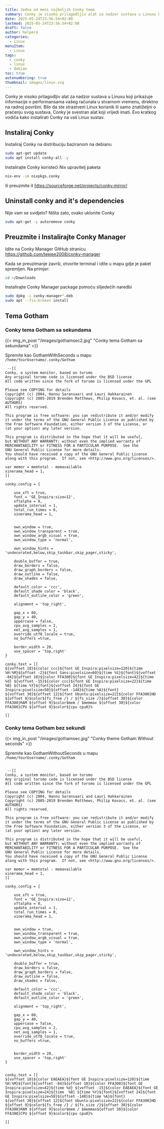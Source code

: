 ```yaml
---
title: Jedna od meni najboljih Conky tema
summary: Conky je visoko prilagodljiv alat za nadzor sustava u Linuxu koji prikazuje informacije o performansama vašeg računala u stvarnom vremenu, direktno na radnoj površini
date: 2025-05-24T23:56:54+02:00
lastmod: 2025-05-24T23:56:54+02:00
draft: false
author: helper4
categories: 
  - Linux
menuItem:
  - Linux
tags:
  - conky
  - linux
  - debian
toc: true
autonumbering: true 
thumbnail: images/linux.svg
---
```


Conky je visoko prilagodljiv alat za nadzor sustava u Linuxu koji prikazuje informacije o performansama vašeg računala u stvarnom vremenu, direktno na radnoj površini. Bilo da ste strastveni Linux korisnik ili samo znatiželjni o praćenju svog sustava, Conky je svestran alat koji vrijedi imati. Evo kratkog vodiča kako instalirati Conky na vaš Linux sustav.

## Instaliraj Conky

Instaliraj Conky na distribuciju baziranom na debianu

```bash
sudo apt-get update
sudo apt install conky-all -y
```
Instalirajte Conky koristeći Nix upravitelj paketa

```bash
nix-env -iA nixpkgs.conky
```
ili preuzmite it https://sourceforge.net/projects/conky.mirror/

## Uninstall conky and it's dependencies

Nije vam se svidjelo? Ništa zato, ovako uklonite Conky

```bash
sudo apt-get -y autoremove conky
```

## Preuzmite i Instalirajte Conky Manager

Idite na Conky Manager GitHub stranicu https://github.com/teejee2008/conky-manager

Kada se preuzimanje završi, otvorite terminal i idite u mapu gdje je paket spremljen. Na primjer:

```bash
cd ~/Downloads
```

Instalirajte Conky Manager package pomoću slijedećih naredbi

```bash
sudo dpkg -i conky-manager*.deb
sudo apt --fix-broken install
```

## Tema Gotham
### Conky tema Gotham sa sekundama

{{< img_in_post "/images/gothamsec2.jpg" "Conky tema Gotham sa sekundama" >}}

Spremite kao GothamWithSeconds u mapu `/home/YourUsername/.conky/Gotham`

```text
 --[[
Conky, a system monitor, based on torsmo
Any original torsmo code is licensed under the BSD license
All code written since the fork of torsmo is licensed under the GPL

Please see COPYING for details
Copyright (c) 2004, Hannu Saransaari and Lauri Hakkarainen
Copyright (c) 2005-2019 Brenden Matthews, Philip Kovacs, et. al. (see AUTHORS)
All rights reserved.

This program is free software: you can redistribute it and/or modify
it under the terms of the GNU General Public License as published by
the Free Software Foundation, either version 3 of the License, or
(at your option) any later version.

This program is distributed in the hope that it will be useful,
but WITHOUT ANY WARRANTY; without even the implied warranty of
MERCHANTABILITY or FITNESS FOR A PARTICULAR PURPOSE.  See the
GNU General Public License for more details.
You should have received a copy of the GNU General Public License
along with this program.  If not, see <http://www.gnu.org/licenses/>.

var memor = memtotal - memavailable
xinerama_head = 1,
]]

conky.config = {
   
	use_xft = true,
	font = 'GE_Inspira:size=12',
	xftalpha = 0,
    update_interval = 1,
	total_run_times = 0,
	xinerama_head = 1,
	
	
	own_window = true,
 	own_window_transparent = true,
    own_window_argb_visual = true,
    own_window_type = 'normal',
    
	own_window_hints = 'undecorated,below,skip_taskbar,skip_pager,sticky',
	
 	double_buffer = true,   
    draw_borders = false,
    draw_graph_borders = false,
    draw_outline = false,
    draw_shades = false,
    
    default_color = 'ccc',
    default_shade_color = 'black',
    default_outline_color = 'green',
    
    alignment = 'top_right',
    
    gap_x = 60,
    gap_y = 40,
	uppercase = false,
	cpu_avg_samples = 2,
	net_avg_samples = 1,
	override_utf8_locale = true, 
	no_buffers =true,
	
    border_width = 20,
	use_spacer = 'top,right' 
}

conky.text = [[
${voffset 10}${color ccc}${font GE Inspira:pixelsize=120}${time %H:%M}${offset -2}${font Sans:pixelsize=60}${time %S}${font}${voffset -84}${offset 10}${color FFA300}${font GE Inspira:pixelsize=42}${time %d} ${voffset -15}${color ccc}${font GE Inspira:pixelsize=22}${time  %B} ${time %Y}${font}${voffset 24}${font GE Inspira:pixelsize=50}${offset -148}${time %A}${font}
${voffset 30}${offset 12}${font Ubuntu:pixelsize=22}${color FFA300}HD ${offset 9}$color${fs_free /} / ${fs_size /}${offset 30}${color FFA300}RAM ${offset 9}$color$mem / $memmax ${offset 30}${color FFA300}CPU ${offset 9}$color${cpu cpu0}% 

]]

```

### Conky tema Gotham bez sekundi
 
{{< img_in_post "/images/gothamsec.jpg" "Conky theme Gotham Without seconds" >}}

Spremite kao GothamWithoutSeconds u mapu ```/home/YourUsername/.conky/Gotham```

```text

 --[[
Conky, a system monitor, based on torsmo
Any original torsmo code is licensed under the BSD license
All code written since the fork of torsmo is licensed under the GPL

Please see COPYING for details
Copyright (c) 2004, Hannu Saransaari and Lauri Hakkarainen
Copyright (c) 2005-2019 Brenden Matthews, Philip Kovacs, et. al. (see AUTHORS)
All rights reserved.

This program is free software: you can redistribute it and/or modify
it under the terms of the GNU General Public License as published by
the Free Software Foundation, either version 3 of the License, or
(at your option) any later version.

This program is distributed in the hope that it will be useful,
but WITHOUT ANY WARRANTY; without even the implied warranty of
MERCHANTABILITY or FITNESS FOR A PARTICULAR PURPOSE.  See the
GNU General Public License for more details.
You should have received a copy of the GNU General Public License
along with this program.  If not, see <http://www.gnu.org/licenses/>.

var memor = memtotal - memavailable
xinerama_head = 1,
]]

conky.config = {
   
	use_xft = true,
	font = 'GE_Inspira:size=12',
	xftalpha = 0,
    update_interval = 1,
	total_run_times = 0,
	xinerama_head = 1,
	
	
	own_window = true,
 	own_window_transparent = true,
    own_window_argb_visual = true,
    own_window_type = 'normal',
    
	own_window_hints = 'undecorated,below,skip_taskbar,skip_pager,sticky',
	
 	double_buffer = true,   
    draw_borders = false,
    draw_graph_borders = false,
    draw_outline = false,
    draw_shades = false,
    
    default_color = 'ccc',
    default_shade_color = 'black',
    default_outline_color = 'green',
    
    alignment = 'top_right',
    
    gap_x = 60,
    gap_y = 40,
	uppercase = false,
	cpu_avg_samples = 2,
	net_avg_samples = 1,
	override_utf8_locale = true, 
	no_buffers =true,
	

    border_width = 20,
	use_spacer = 'top,right' 
}


conky.text = [[
${voffset 10}${color EAEAEA}${font GE Inspira:pixelsize=120}${time %H:%M}${font}${voffset -84}${offset 10}${color FFA300}${font GE Inspira:pixelsize=42}${time %d} ${voffset -15}${color EAEAEA}${font GE Inspira:pixelsize=24}${time  %B} ${time %Y}${font}${voffset 24}${font GE Inspira:pixelsize=58}${offset -148}${time %A}${font}
${voffset 30}${offset 12}${font Ubuntu:pixelsize=22}${color FFA300}HD ${offset 9}$color${fs_free /} / ${fs_size /}${offset 30}${color FFA300}RAM ${offset 9}$color$mem / $memmax${offset 30}${color FFA300}CPU ${offset 9}$color${cpu cpu0}%

]]


```